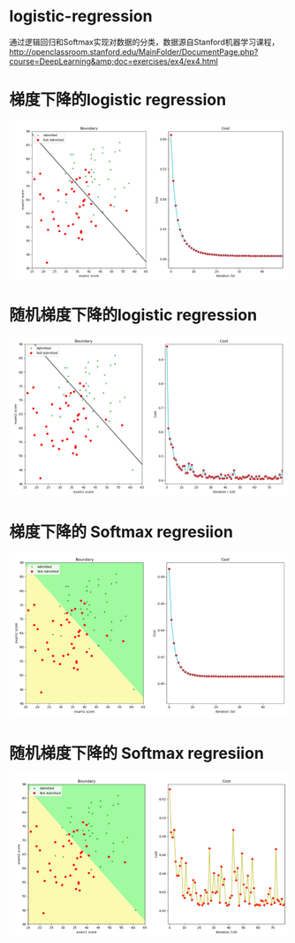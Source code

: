 # logistic-regression
通过逻辑回归和Softmax实现对数据的分类，数据源自Stanford机器学习课程，<br>http://openclassroom.stanford.edu/MainFolder/DocumentPage.php?course=DeepLearning&amp;doc=exercises/ex4/ex4.html
# 梯度下降的logistic regression
![cannot show](https://github.com/xqy0211/logistic-regression/blob/master/GD%20LR.png)
# 随机梯度下降的logistic regression
![cannot show](https://github.com/xqy0211/logistic-regression/blob/master/SGD%20LR.png)
# 梯度下降的 Softmax regresiion
![cannot show](https://github.com/xqy0211/logistic-regression/blob/master/GD%20SOFT.png)
# 随机梯度下降的 Softmax regresiion
![cannot show](https://github.com/xqy0211/logistic-regression/blob/master/SGD%20SOFT.png)
